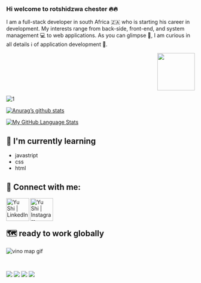 ### Hi welcome to rotshidzwa chester 🔥🔥
I am a full-stack developer in south Africa 🇿🇦 who is starting  his career in development. My interests range from back-side, front-end, and system management 💻 to web applications. As you can glimpse 🙈, I am curious in all details ℹ️ of application development 🥇.

<div id="header" align="right">
  <img src="https://media.giphy.com/media/M9gbBd9nbDrOTu1Mqx/giphy.gif" width="100" />
</div>


![1](https://user-images.githubusercontent.com/69056906/168400491-e4eddddf-e382-44c6-a9d1-fd2b0b2d35ad.png)

[![Anurag’s github stats](https://github-readme-stats.vercel.app/api?username=rotshidzw)](https://github.com/rotshidzw)

[![My GitHub Language Stats](https://github-readme-stats.vercel.app/api/top-langs/?username=rotshidzw&langs_count=5&theme=tokyonight)]()     





## 🌱 I'm currently learning

- javastript
- css
- html



## 🤝 Connect with me:

<a href="https://www.linkedin.com/in/rochidzwa-chester-8062b6211/"><img align="left" src="https://raw.githubusercontent.com/yushi1007/yushi1007/main/images/linkedin.svg" alt="Yu Shi | LinkedIn" width="61px"/></a>
<a href="https://www.instagram.com/rochi_chester/"><img align="left" src="https://raw.githubusercontent.com/yushi1007/yushi1007/main/images/instagram.svg" alt="Yu Shi | Instagram" width="61px"/></a>


</br>


</br>

</br>

## 🗺️ ready to work globally 
![vino map gif](https://github.com/AlenaNiku/vino-map/blob/master/vino-giphy.gif)

</br>

![](https://img.shields.io/badge/Tools-GitHub-informational?style=flat&logo=GitHub&color=181717)
![](https://img.shields.io/badge/Style-CSS3-informational?style=flat&logo=CSS3&color=1572B6)
![](https://img.shields.io/badge/Code-JavaScript-informational?style=flat&logo=JavaScript&color=F7DF1E)
![](https://img.shields.io/badge/Code-HTML5-informational?style=flat&logo=HTML5&color=E34F26)

